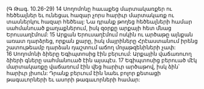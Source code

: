 (Գ Թագ. 10.26-29)
14 Սողոմոնը հաւաքեց մարտակառքեր ու հեծեալներ եւ ունեցաւ հազար չորս հարիւր մարտակառք ու տասներկու հազար հեծեալ: Նա դրանք թողեց հեծեալների համար սահմանուած քաղաքներում, իսկ զօրքը արքայի հետ մնաց Երուսաղէմում: 15 Արքան Երուսաղէմում ոսկին ու արծաթը այնքան առատ դարձրեց, որքան քարը, իսկ մայրիները Հրէաստանում իրենց շատութեամբ դարձան դաշտում աճող մոլաթզենիների չափ: 16 Սողոմոնի ձիերը Եգիպտոսից էին բերւում: Արքային վաճառուող ձիերի գները սահմանուած էին այսպէս. 17 Եգիպտոսից բերուած մէկ մարտակառքը վաճառում էին վեց հարիւր արծաթով, իսկ ձին՝ հարիւր յիսուն: Դրանք բերւում էին նաեւ բոլոր քետացի թագաւորների եւ ասորի թագաւորների համար:
